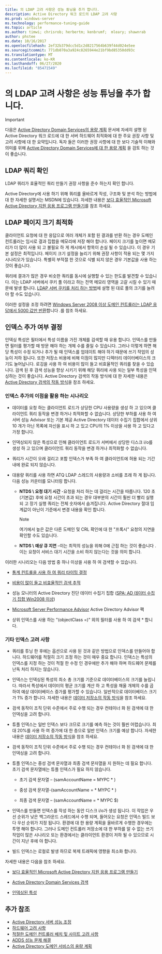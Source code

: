 ```yaml
---
title: 의 LDAP 고려 사항은 성능 튜닝을 추가 합니다.
description: Active Directory 워크 로드의 LDAP 고려 사항
ms.prod: windows-server
ms.technology: performance-tuning-guide
ms.topic: article
ms.author: timwi; chrisrob; herbertm; kenbrumf;  mleary; shawnrab
author: phstee
ms.date: 10/16/2017
ms.openlocfilehash: 2ef32b379dcc5d1c2d8217564b639f44d024e5ee
ms.sourcegitcommit: 771db070a3a924c8265944e21bf9bd85350dd93c
ms.translationtype: MT
ms.contentlocale: ko-KR
ms.lasthandoff: 06/27/2020
ms.locfileid: "85471549"
---
```

# <a name="ldap-considerations-in-adds-performance-tuning"></a>의 LDAP 고려 사항은 성능 튜닝을 추가 합니다.

> [!IMPORTANT]
> 다음은 [Active Directory Domain Services의 용량 계획](https://go.microsoft.com/fwlink/?LinkId=324566) 문서에 자세히 설명 된 Active Directory 워크 로드에 대 한 서버 하드웨어 최적화에 대 한 주요 권장 사항 및 고려 사항에 대 한 요약입니다. 독자 들은 이러한 권장 사항에 대 한 보다 기술적 이해와 의미를 위해 [Active Directory Domain Services에 대 한 용량 계획](https://go.microsoft.com/fwlink/?LinkId=324566) 을 검토 하는 것이 좋습니다.

## <a name="verify-ldap-queries"></a>LDAP 쿼리 확인

LDAP 쿼리가 효율적인 쿼리 만들기 권장 사항을 준수 하는지 확인 합니다.

Active Directory에 사용 하기 위해 쿼리를 올바르게 작성, 구조화 및 분석 하는 방법에 대 한 자세한 설명서는 MSDN에 있습니다. 자세한 내용은 [보다 효율적인 Microsoft Active Directory 지원 응용 프로그램 만들기](https://msdn.microsoft.com/library/ms808539.aspx)를 참조 하세요.

## <a name="optimize-ldap-page-sizes"></a>LDAP 페이지 크기 최적화

클라이언트 요청에 대 한 응답으로 여러 개체가 포함 된 결과를 반환 하는 경우 도메인 컨트롤러는 임시로 결과 집합을 메모리에 저장 해야 합니다. 페이지 크기를 높이면 메모리가 더 많이 사용 되 고 불필요 하 게 캐시에서 항목이 손실 될 수 있습니다. 이 경우 기본 설정은 최적입니다. 페이지 크기 설정을 늘리기 위해 권장 사항이 적용 되는 몇 가지 시나리오가 있습니다. 특별히 부적절 한 것으로 식별 되지 않은 경우 기본값을 사용 하는 것이 좋습니다.

쿼리에 결과가 많은 경우 비슷한 쿼리를 동시에 실행할 수 있는 한도를 발견할 수 있습니다.  이는 LDAP 서버에서 쿠키 풀 이라고 하는 전역 메모리 영역을 고갈 시킬 수 있기 때문에 발생 합니다.  [LDAP 서버 쿠키를 처리 하는 방법](https://technet.microsoft.com/windows-server-docs/identity/ad-ds/manage/how-ldap-server-cookies-are-handled)에 설명 된 대로 풀의 크기를 늘려야 할 수도 있습니다.

이러한 설정을 조정 하려면 [Windows Server 2008 이상 도메인 컨트롤러는 LDAP 응답에서 5000 값만 반환](https://support.microsoft.com/kb/2009267)합니다 .를 참조 하세요.

## <a name="determine-whether-to-add-indices"></a>인덱스 추가 여부 결정

인덱싱 특성은 필터에서 특성 이름을 가진 개체를 검색할 때 유용 합니다. 인덱스를 만들면 필터를 평가할 때 방문 해야 하는 개체 수를 줄일 수 있습니다. 그러나 이렇게 하면 해당 특성이 수정 되거나 추가 될 때 인덱스를 업데이트 해야 하기 때문에 쓰기 작업의 성능이 저하 됩니다. 또한 저장소 비용에 비해 이점이 많지만 디렉터리 데이터베이스의 크기도 늘어납니다. 로깅을 사용 하 여 비용이 많이 들고 비효율적인 쿼리를 찾을 수 있습니다. 검색 된 후 검색 성능을 향상 시키기 위해 해당 쿼리에 사용 되는 일부 특성을 인덱싱하는 것이 좋습니다. Active Directory 검색의 작동 방식에 대 한 자세한 내용은 [Active Directory 검색의 작동 방식](https://technet.microsoft.com/library/cc755809.aspx)을 참조 하세요.

### <a name="scenarios-that-benefit-in-adding-indices"></a>인덱스 추가의 이점을 활용 하는 시나리오

-   데이터를 요청 하는 클라이언트 로드가 상당한 CPU 사용량을 생성 하 고 있으며 클라이언트 쿼리 동작을 변경 하거나 최적화할 수 없습니다. 상당한 부하를 사용 하 여 서버 성능 Advisor 또는 기본 제공 Active Directory 데이터 수집기 집합에서 상위 10 개가 아닌 목록에 자신을 표시 하 고 있고 CPU의 1% 이상을 사용 하 고 있다고 가정 합니다.

-   인덱싱되지 않은 특성으로 인해 클라이언트 로드가 서버에서 상당한 디스크 i/o를 생성 하 고 있으며 클라이언트 쿼리 동작을 변경 하거나 최적화할 수 없습니다.

-   쿼리가 시간이 오래 걸리고 포함 인덱스가 부족 하 여 클라이언트에 허용 되는 기간 내에 완료 되지 않습니다.

- 대용량 쿼리를 사용 하면 ATQ LDAP 스레드의 사용량과 소비를 초래 하 게 됩니다. 다음 성능 카운터를 모니터링 합니다.

    - **NTDS \\ 요청 대기 시간** -요청을 처리 하는 데 걸리는 시간을 따릅니다. 120 초 (기본값) 후에 요청 시간이 초과 되는 경우 대부분의 시간이 훨씬 더 빨리 실행 되 고 장기 실행 쿼리는 전체 숫자에서 숨겨집니다. Active Directory 절대 임계값이 아닌이 기준에서 변경 내용을 확인 합니다.

        > [!NOTE]
        > 여기에서 높은 값은 다른 도메인 및 CRL 확인에 대 한 "프록시" 요청의 지연을 확인할 수도 있습니다.

    - **NTDS \\ 예상 큐 지연** –이는 최적의 성능을 위해 0에 근접 하는 것이 좋습니다 .이는 요청이 서비스 대기 시간을 소비 하지 않는다는 것을 의미 합니다.

이러한 시나리오는 다음 방법 중 하나 이상을 사용 하 여 검색할 수 있습니다.

-   [통계 컨트롤을 사용 하 여 쿼리 타이밍 결정](https://msdn.microsoft.com/library/ms808539.aspx)

-   [비용이 많이 들고 비효율적인 검색 추적](https://msdn.microsoft.com/library/ms808539.aspx)

-   성능 모니터의 Active Directory 진단 데이터 수집기 집합 ([SPA: AD 데이터 수집기 집합 Win2008 이상](https://blogs.technet.com/b/askds/archive/2010/06/08/son-of-spa-ad-data-collector-sets-in-win2008-and-beyond.aspx))

-   [Microsoft Server Performance Advisor](../../../server-performance-advisor/microsoft-server-performance-advisor.md) Active Directory Advisor 팩

-   상위 인덱스를 사용 하는 "(objectClass =)" 외의 필터를 사용 하 여 검색 \* 합니다.

### <a name="other-index-considerations"></a>기타 인덱스 고려 사항

-   쿼리를 튜닝 한 후에는 옵션으로 사용 된 것과 같은 방법으로 인덱스를 만들어야 합니다. 하드웨어를 적절히 크기 조정 하는 것이 매우 중요 합니다. 인덱스는 특성의 인덱스를 지정 하는 것이 적절 한 수정 인 경우에만 추가 해야 하며 하드웨어 문제를 난독 처리 하지는 않습니다.

-   인덱스는 인덱싱된 특성의 최소 총 크기를 기준으로 데이터베이스의 크기를 늘립니다. 따라서 특성에서 데이터의 평균 크기를 계산 하 고 특성을 채울 개체의 수를 곱하여 예상 데이터베이스 증가를 평가할 수 있습니다. 일반적으로 데이터베이스 크기가 1% 증가 합니다. 자세한 내용은 [데이터 저장소의 작동 방식](https://technet.microsoft.com/library/cc772829.aspx)을 참조 하세요.

-   검색 동작이 조직 단위 수준에서 주로 수행 되는 경우 컨테이너 화 된 검색에 대 한 인덱싱을 고려 합니다.

-   튜플 인덱스는 일반 인덱스 보다 크므로 크기를 예측 하는 것이 훨씬 어렵습니다. 최대 20%를 사용 하 여 증가에 대 한 층으로 일반 인덱스 크기를 예상 합니다. 자세한 내용은 [데이터 저장소의 작동 방식](https://technet.microsoft.com/library/cc772829.aspx)을 참조 하세요.

-   검색 동작이 조직 단위 수준에서 주로 수행 되는 경우 컨테이너 화 된 검색에 대 한 인덱싱을 고려 합니다.

-   튜플 인덱스는 중성 검색 문자열과 최종 검색 문자열을 지 원하는 데 필요 합니다. 초기 검색 문자열에는 튜플 인덱스가 필요 하지 않습니다.

    -   초기 검색 문자열 – (samAccountName = MYPC \* )

    -   중성 검색 문자열-(samAccountName = \* MYPC \* )

    -   최종 검색 문자열 – (samAccountName = \* MYPC $)

-   인덱스를 만들면 인덱스를 작성 하는 동안 디스크 i/o가 생성 됩니다. 이 작업은 우선 순위가 낮은 백그라운드 스레드에서 수행 되며, 들어오는 요청은 인덱스 빌드 보다 우선 순위가 지정 됩니다. 환경에 대 한 용량 계획을 올바르게 수행한 경우에는 투명 해야 합니다. 그러나 도메인 컨트롤러 저장소에 대 한 부하를 알 수 없는 쓰기 작업이 많은 시나리오 또는 환경에서는 클라이언트 환경이 저하 될 수 있으므로 시간이 지난 후에 야 합니다.

-   빌드 인덱스는 로컬로 발생 하므로 복제 트래픽에 영향을 최소화 합니다.

자세한 내용은 다음을 참조 하세요.

-   [보다 효율적인 Microsoft Active Directory 지원 응용 프로그램 만들기](https://msdn.microsoft.com/library/ms808539.aspx)

-   [Active Directory Domain Services 검색](https://msdn.microsoft.com/library/aa746427.aspx)

-   [인덱싱된 특성](https://msdn.microsoft.com/library/windows/desktop/ms677112.aspx)

## <a name="additional-references"></a>추가 참조

- [Active Directory 서버 성능 조정](index.md)
- [하드웨어 고려 사항](hardware-considerations.md)
- [적절한 도메인 컨트롤러 배치 및 사이트 고려 사항](site-definition-considerations.md)
- [ADDS 성능 문제 해결](troubleshoot.md)
- [Active Directory 도메인 서비스의 용량 계획](https://go.microsoft.com/fwlink/?LinkId=324566)
